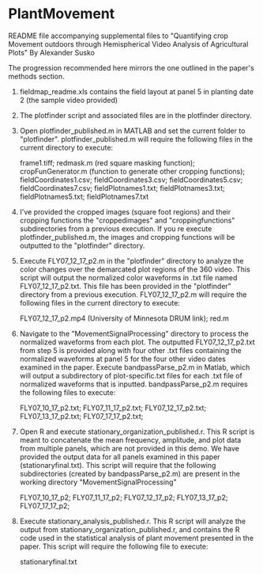 # PlantMovement

README file accompanying supplemental files to "Quantifying crop Movement outdoors through Hemispherical Video Analysis of Agricultural Plots"
By Alexander Susko

The progression recommended here mirrors the one outlined in the paper's methods section.

1) fieldmap_readme.xls contains the field layout at panel 5 in planting date 2 (the sample video provided)
2) The plotfinder script and associated files are in the plotfinder directory.   
3) Open plotfinder_published.m in MATLAB and set the current folder to "plotfinder".  plotfinder_published.m will require the following files in the current directory to execute:

	frame1.tiff;
	redmask.m (red square masking function);
	cropFunGenerator.m (function to generate other cropping functions);
	fieldCoordinates1.csv;
	fieldCoordinates3.csv;
	fieldCoordinates5.csv;
	fieldCoordinates7.csv;
	fieldPlotnames1.txt;
	fieldPlotnames3.txt;
	fieldPlotnames5.txt;
	fieldPlotnames7.txt
	
4) I've provided the cropped images (square foot regions) and their cropping functions the "croppedimages" and "croppingfunctions" subdirectories from a previous execution.  If you re execute plotfinder_published.m, the images and cropping functions will be outputted to the "plotfinder" directory.  
5) Execute FLY07_12_17_p2.m in the "plotfinder" directory to analyze the color changes over the demarcated plot regions of the 360 video. This script will output the normalized color waveforms in .txt file named FLY07_12_17_p2.txt. This file has been provided in the "plotfinder" directory from a previous execution.  FLY07_12_17_p2.m will require the following files in the current directory to execute:

	FLY07_12_17_p2.mp4 (University of Minnesota DRUM link);
	red.m
	
6) Navigate to the "MovementSignalProcessing" directory to process the normalized waveforms from each plot.  The outputted FLY07_12_17_p2.txt from step 5 is provided along with four other .txt files containing the normalized waveforms at panel 5 for the four other video dates examined in the paper.  Execute bandpassParse_p2.m in Matlab, which will output a subdirectory of plot-specific.txt files for each .txt file of normalized waveforms that is inputted. bandpassParse_p2.m requires the following files to execute:

	FLY07_10_17_p2.txt;
	FLY07_11_17_p2.txt;
	FLY07_12_17_p2.txt;
	FLY07_13_17_p2.txt;
	FLY07_17_17_p2.txt;
	
7) Open R and execute stationary_organization_published.r.  This R script is meant to concatenate the mean frequency, amplitude, and plot data from multiple panels, which are not provided in this demo.  We have provided the output data for all panels examined in this paper (stationaryfinal.txt). This script will require that the following subdirectories (created by bandpassParse_p2.m) are present in the working directory "MovementSignalProcessing"

	FLY07_10_17_p2;
	FLY07_11_17_p2;
	FLY07_12_17_p2;
	FLY07_13_17_p2;
	FLY07_17_17_p2;
	
8) Execute stationary_analysis_published.r.  This R script will analyze the output from stationary_organization_published.r, and contains the R code used in the statistical analysis of plant movement presented in the paper. This script will require the following file to execute:

	stationaryfinal.txt
